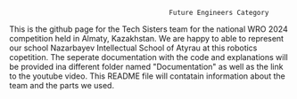                                             Future Engineers Category
This is the github page for the Tech Sisters team for the national WRO 2024 competition held in Almaty, Kazakhstan. We are happy to able to represent our school Nazarbayev Intellectual School of Atyrau at this robotics copetition. The seperate documentation with the code and explanations will be provided ina different folder named "Documentation" as well as the link to the youtube video. This README file will contatain information about the team and the parts we used.

